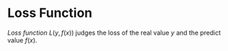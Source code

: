 # Loss Function

_Loss function_ $L(y, f(x))$ judges the loss of the real value $y$ and the predict value $f(x)$.
